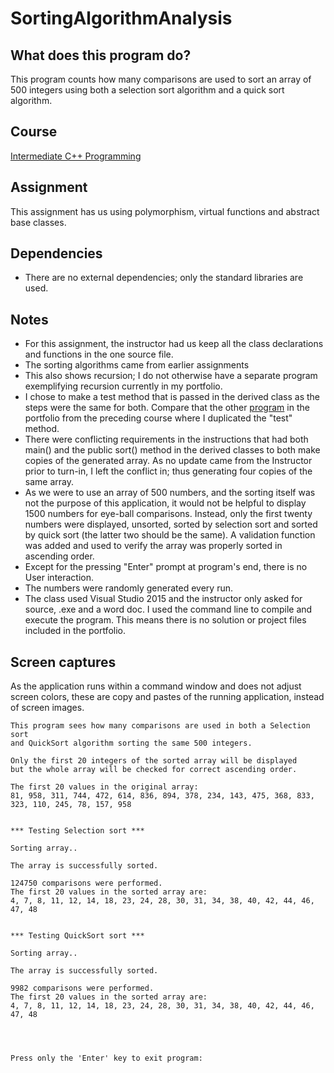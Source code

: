 # SortingAlgorithmAnalysis

## What does this program do?
This program counts how many comparisons are used to sort an array of 500 integers using both a selection sort algorithm
and a quick sort algorithm.

## Course
[Intermediate C++ Programming](https://www.bellevuecollege.edu/classes/All/PROG/113)

## Assignment
This assignment has us using polymorphism, virtual functions and abstract base classes.

## Dependencies
- There are no external dependencies; only the standard libraries are used.

## Notes
- For this assignment, the instructor had us keep all the class declarations and functions in the one source file.
- The sorting algorithms came from earlier assignments
- This also shows recursion; I do not otherwise have a separate program exemplifying recursion currently in my portfolio.
- I chose to make a test method that is passed in the derived class as the steps were the same for both. Compare that the
  other [program](..\SortsCompare\SortsCompare.cpp) in the portfolio from the preceding course where I duplicated the
  "test" method.
- There were conflicting requirements in the instructions that had both main() and the public sort() method in the derived
  classes to both make copies of the generated array. As no update came from the Instructor prior to turn-in, I left the
  conflict in; thus generating four copies of the same array.
- As we were to use an array of 500 numbers, and the sorting itself was not the purpose of this application,
  it would not be helpful to display 1500 numbers for eye-ball comparisons. Instead, only the first twenty numbers were
  displayed, unsorted, sorted by selection sort and sorted by quick sort (the latter two should be the same). A validation
  function was added and used to verify the array was properly sorted in ascending order.
- Except for the pressing "Enter" prompt at program's end, there is no User interaction.
- The numbers were randomly generated every run.
- The class used Visual Studio 2015 and the instructor only asked for source, .exe and a word doc. I used the command line
  to compile and execute the program. This means there is no solution or project files included in the portfolio.

## Screen captures
As the application runs within a command window and does not adjust screen colors, these are copy and pastes of the
running application, instead of screen images.
```
This program sees how many comparisons are used in both a Selection sort
and QuickSort algorithm sorting the same 500 integers.

Only the first 20 integers of the sorted array will be displayed
but the whole array will be checked for correct ascending order.

The first 20 values in the original array:
81, 958, 311, 744, 472, 614, 836, 894, 378, 234, 143, 475, 368, 833, 323, 110, 245, 78, 157, 958


*** Testing Selection sort ***

Sorting array..

The array is successfully sorted.

124750 comparisons were performed.
The first 20 values in the sorted array are:
4, 7, 8, 11, 12, 14, 18, 23, 24, 28, 30, 31, 34, 38, 40, 42, 44, 46, 47, 48


*** Testing QuickSort sort ***

Sorting array..

The array is successfully sorted.

9982 comparisons were performed.
The first 20 values in the sorted array are:
4, 7, 8, 11, 12, 14, 18, 23, 24, 28, 30, 31, 34, 38, 40, 42, 44, 46, 47, 48




Press only the 'Enter' key to exit program:
```